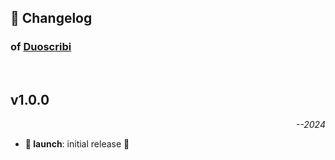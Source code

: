 ## 📒 Changelog

### of [Duoscribi](https://github.com/igorskyflyer/vscode-duoscribi)

<br>

## v1.0.0

<p align="right"><em>--2024</em></p>

- **🚀 launch**: initial release 🎉
